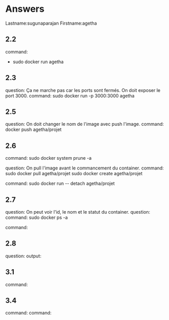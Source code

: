 # Answers

Lastname:sugunaparajan
Firstname:agetha

## 2.2
command:
+ sudo docker run agetha

## 2.3
question: Ça ne marche pas car les ports sont fermés. On doit exposer le port 3000.
command: sudo docker run -p 3000:3000 agetha

## 2.5
question: On doit changer le nom de l'image avec push l'image.
command: docker push agetha/projet 

## 2.6
command: sudo docker system prune -a

question: On pull l'image avant le commancement du container.
command: 
sudo docker pull agetha/projet
sudo docker create agetha/projet


command: 
sudo docker run -- detach agetha/projet

## 2.7
question: On peut voir l'id, le nom et le statut du container.
question:
command: sudo docker ps -a

command:

## 2.8
question:
output:

## 3.1
command:

## 3.4
command:
command:
